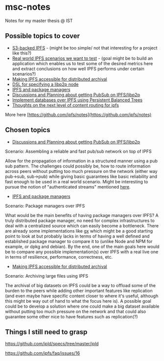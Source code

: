 # msc-notes
Notes for my master thesis @ IST

## Possible topics to cover

* [S3-backed IPFS](https://github.com/ipfs/notes/issues/214) - (might be too simple/ not that interesting for a project like this?)
* [Real world IPFS scenarios we want to test](https://github.com/ipfs/notes/issues/211) - (goal might be to build an application which enables us to test some of the desired metrics here and extract conclusions on how well IPFS performs under certain scenarios?)
* [Making IPFS accessible for distributed archival](https://github.com/ipfs/notes/issues/210)
* [DSL for specifying a libp2p node](https://github.com/ipfs/notes/issues/209)
* [IPFS and package managers](https://github.com/ipfs/notes/issues/171)
* [Discussions and Planning about getting PubSub on IPFS/libp2p](https://github.com/libp2p/research-pubsub)
* [Implement databases over IPFS using Persistent Balanced Trees](https://github.com/ipfs/notes/issues/161)
* [Thoughts on the next level of content routing for ipfs](https://github.com/ipfs/notes/issues/162)

More here [https://github.com/ipfs/notes](https://github.com/ipfs/notes)

## Chosen topics
* [Discussions and Planning about getting PubSub on IPFS/libp2p](https://github.com/libp2p/research-pubsub)

Scenario: Assembling a reliable and fast pub/sub network on top of IPFS

Allow for the propagation of information in a structured manner using a pub sub pattern. The challenges could possibly be, how to route information across peers without putting too much pressure on the network (either way pub->sub, sub->pub) while giving basic guarantees like basic reliability and fast enough to be used in a real world scenario. Might be interesting to pursue the notion of "authenticated streams" mentioned [here](https://github.com/libp2p/research-pubsub/issues/9#issuecomment-239910454).

* [IPFS and package managers](https://github.com/ipfs/notes/issues/171)

Scenario: Package managers over IPFS

What would be the main benefits of having package managers over IPFS? A truly distributed package manager, no need for complex infrastructures to deal with a centralized source which can easily become a bottleneck. There are already some implementations like [gx](https://github.com/whyrusleeping/gx) which might be a good starting point to look at but probably lacks in terms of having a well defined and established package manager to compare it to (unlike Node and NPM for example, or dpkg and debian). By the end, one of the main goals here would be to compare any possible implementation(s) over IPFS with a real live one in terms of resilience, performance, correctness, etc.

* [Making IPFS accessible for distributed archival](https://github.com/ipfs/notes/issues/210)

Scenario: Archiving large files using IPFS

The archival of big datasets on IPFS could be a way to offload some of the burden to the peers while adding other important features like replication (and even maybe have specific content closer to where it's useful, although this might be way out of hand to what the focus here is). A possible goal could be to develop a solution where one could make a big dataset available without putting too much pressure on the network and that could also guarantee some other nice to have features such as replication(?)


## Things I still need to grasp

https://github.com/ipld/specs/tree/master/ipld

https://github.com/ipfs/faq/issues/16

